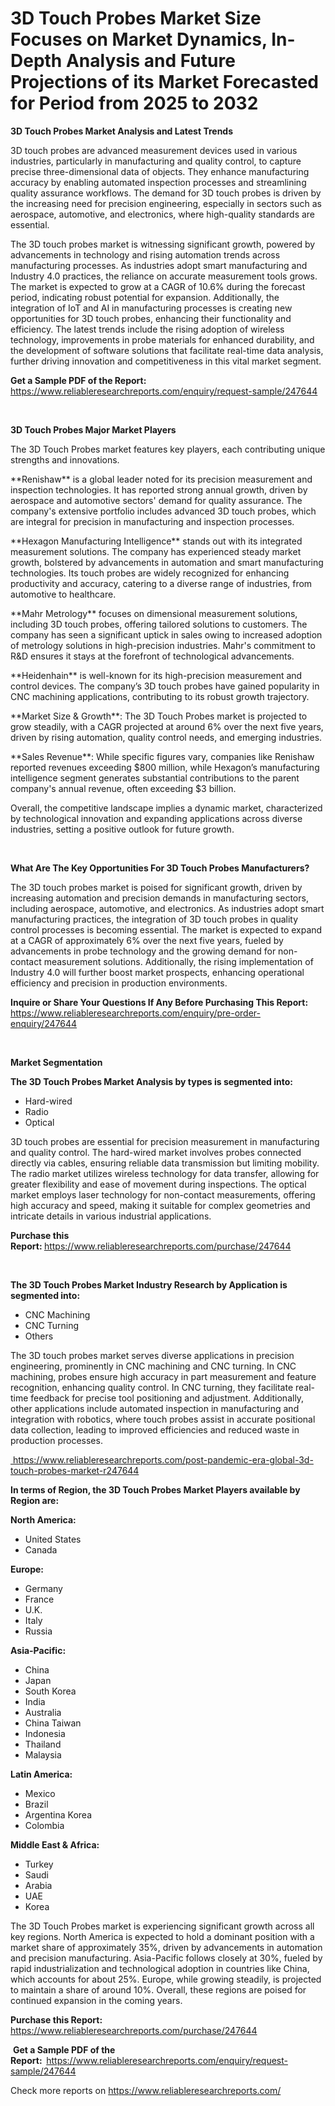<p><h1>3D Touch Probes Market Size Focuses on Market Dynamics, In-Depth Analysis and Future Projections of its Market Forecasted for Period from 2025 to 2032</h1></p><p><strong>3D Touch Probes Market Analysis and Latest Trends</strong></p>
<p><p>3D touch probes are advanced measurement devices used in various industries, particularly in manufacturing and quality control, to capture precise three-dimensional data of objects. They enhance manufacturing accuracy by enabling automated inspection processes and streamlining quality assurance workflows. The demand for 3D touch probes is driven by the increasing need for precision engineering, especially in sectors such as aerospace, automotive, and electronics, where high-quality standards are essential.</p><p>The 3D touch probes market is witnessing significant growth, powered by advancements in technology and rising automation trends across manufacturing processes. As industries adopt smart manufacturing and Industry 4.0 practices, the reliance on accurate measurement tools grows. The market is expected to grow at a CAGR of 10.6% during the forecast period, indicating robust potential for expansion. Additionally, the integration of IoT and AI in manufacturing processes is creating new opportunities for 3D touch probes, enhancing their functionality and efficiency. The latest trends include the rising adoption of wireless technology, improvements in probe materials for enhanced durability, and the development of software solutions that facilitate real-time data analysis, further driving innovation and competitiveness in this vital market segment.</p></p>
<p><strong>Get a Sample PDF of the Report:&nbsp;</strong> <a href="https://www.reliableresearchreports.com/enquiry/request-sample/247644?utm_campaign=2809&utm_medium=2&utm_source=Github&utm_content=ia&utm_term=30032025&utm_id=3d-touch-probes">https://www.reliableresearchreports.com/enquiry/request-sample/247644</a></p>
<p>&nbsp;</p>
<p><strong>3D Touch Probes Major Market Players</strong></p>
<p><p>The 3D Touch Probes market features key players, each contributing unique strengths and innovations. </p><p>**Renishaw** is a global leader noted for its precision measurement and inspection technologies. It has reported strong annual growth, driven by aerospace and automotive sectors' demand for quality assurance. The company's extensive portfolio includes advanced 3D touch probes, which are integral for precision in manufacturing and inspection processes.</p><p>**Hexagon Manufacturing Intelligence** stands out with its integrated measurement solutions. The company has experienced steady market growth, bolstered by advancements in automation and smart manufacturing technologies. Its touch probes are widely recognized for enhancing productivity and accuracy, catering to a diverse range of industries, from automotive to healthcare.</p><p>**Mahr Metrology** focuses on dimensional measurement solutions, including 3D touch probes, offering tailored solutions to customers. The company has seen a significant uptick in sales owing to increased adoption of metrology solutions in high-precision industries. Mahr's commitment to R&D ensures it stays at the forefront of technological advancements.</p><p>**Heidenhain** is well-known for its high-precision measurement and control devices. The company’s 3D touch probes have gained popularity in CNC machining applications, contributing to its robust growth trajectory. </p><p>**Market Size & Growth**: The 3D Touch Probes market is projected to grow steadily, with a CAGR projected at around 6% over the next five years, driven by rising automation, quality control needs, and emerging industries.</p><p>**Sales Revenue**: While specific figures vary, companies like Renishaw reported revenues exceeding $800 million, while Hexagon’s manufacturing intelligence segment generates substantial contributions to the parent company's annual revenue, often exceeding $3 billion.</p><p>Overall, the competitive landscape implies a dynamic market, characterized by technological innovation and expanding applications across diverse industries, setting a positive outlook for future growth.</p></p>
<p>&nbsp;</p>
<p><strong>What Are The Key Opportunities For 3D Touch Probes Manufacturers?</strong></p>
<p><p>The 3D touch probes market is poised for significant growth, driven by increasing automation and precision demands in manufacturing sectors, including aerospace, automotive, and electronics. As industries adopt smart manufacturing practices, the integration of 3D touch probes in quality control processes is becoming essential. The market is expected to expand at a CAGR of approximately 6% over the next five years, fueled by advancements in probe technology and the growing demand for non-contact measurement solutions. Additionally, the rising implementation of Industry 4.0 will further boost market prospects, enhancing operational efficiency and precision in production environments.</p></p>
<p><strong>Inquire or Share Your Questions If Any Before Purchasing This Report:</strong> <a href="https://www.reliableresearchreports.com/enquiry/pre-order-enquiry/247644?utm_campaign=2809&utm_medium=2&utm_source=Github&utm_content=ia&utm_term=30032025&utm_id=3d-touch-probes">https://www.reliableresearchreports.com/enquiry/pre-order-enquiry/247644</a></p>
<p>&nbsp;</p>
<p><strong>Market Segmentation</strong></p>
<p><strong>The 3D Touch Probes Market Analysis by types is segmented into:</strong></p>
<p><ul><li>Hard-wired</li><li>Radio</li><li>Optical</li></ul></p>
<p><p>3D touch probes are essential for precision measurement in manufacturing and quality control. The hard-wired market involves probes connected directly via cables, ensuring reliable data transmission but limiting mobility. The radio market utilizes wireless technology for data transfer, allowing for greater flexibility and ease of movement during inspections. The optical market employs laser technology for non-contact measurements, offering high accuracy and speed, making it suitable for complex geometries and intricate details in various industrial applications.</p></p>
<p><strong>Purchase this Report:&nbsp;</strong><a href="https://www.reliableresearchreports.com/purchase/247644?utm_campaign=2809&utm_medium=2&utm_source=Github&utm_content=ia&utm_term=30032025&utm_id=3d-touch-probes">https://www.reliableresearchreports.com/purchase/247644</a></p>
<p>&nbsp;</p>
<p><strong>The 3D Touch Probes Market Industry Research by Application is segmented into:</strong></p>
<p><ul><li>CNC Machining</li><li>CNC Turning</li><li>Others</li></ul></p>
<p><p>The 3D touch probes market serves diverse applications in precision engineering, prominently in CNC machining and CNC turning. In CNC machining, probes ensure high accuracy in part measurement and feature recognition, enhancing quality control. In CNC turning, they facilitate real-time feedback for precise tool positioning and adjustment. Additionally, other applications include automated inspection in manufacturing and integration with robotics, where touch probes assist in accurate positional data collection, leading to improved efficiencies and reduced waste in production processes.</p></p>
<p><a href="https://www.reliableresearchreports.com/post-pandemic-era-global-3d-touch-probes-market-r247644?utm_campaign=2809&utm_medium=2&utm_source=Github&utm_content=ia&utm_term=30032025&utm_id=3d-touch-probes">&nbsp;https://www.reliableresearchreports.com/post-pandemic-era-global-3d-touch-probes-market-r247644</a></p>
<p><strong>In terms of Region, the 3D Touch Probes Market Players available by Region are:</strong></p>
<p>
    <p> <strong> North America: </strong>
        <ul>
            <li>United States</li>
            <li>Canada</li>
        </ul>
        </p> 
    <p> <strong> Europe: </strong>
        <ul>
            <li>Germany</li>
            <li>France</li>
            <li>U.K.</li>
            <li>Italy</li>
            <li>Russia</li>
        </ul>
        </p> 
    <p> <strong> Asia-Pacific: </strong>
        <ul>
            <li>China</li>
            <li>Japan</li>
            <li>South Korea</li>
            <li>India</li>
            <li>Australia</li>
            <li>China Taiwan</li>
            <li>Indonesia</li>
            <li>Thailand</li>
            <li>Malaysia</li>
        </ul>
        </p> 
    <p> <strong> Latin America: </strong>
        <ul>
            <li>Mexico</li>
            <li>Brazil</li>
            <li>Argentina Korea</li>
            <li>Colombia</li>
        </ul>
        </p> 
    <p> <strong> Middle East & Africa: </strong>
        <ul>
            <li>Turkey</li>
            <li>Saudi</li>
            <li>Arabia</li>
            <li>UAE</li>
            <li>Korea</li>
        </ul>
    </p>
    </p>
<p><p>The 3D Touch Probes market is experiencing significant growth across all key regions. North America is expected to hold a dominant position with a market share of approximately 35%, driven by advancements in automation and precision manufacturing. Asia-Pacific follows closely at 30%, fueled by rapid industrialization and technological adoption in countries like China, which accounts for about 25%. Europe, while growing steadily, is projected to maintain a share of around 10%. Overall, these regions are poised for continued expansion in the coming years.</p></p>
<p><strong>Purchase this Report: </strong><a href="https://www.reliableresearchreports.com/purchase/247644?utm_campaign=2809&utm_medium=2&utm_source=Github&utm_content=ia&utm_term=30032025&utm_id=3d-touch-probes">https://www.reliableresearchreports.com/purchase/247644</a></p>
<p>&nbsp;<strong>Get a Sample PDF of the Report:&nbsp;&nbsp;</strong><a href="https://www.reliableresearchreports.com/enquiry/request-sample/247644?utm_campaign=2809&utm_medium=2&utm_source=Github&utm_content=ia&utm_term=30032025&utm_id=3d-touch-probes">https://www.reliableresearchreports.com/enquiry/request-sample/247644</a></p>
<p><strong></strong></p>
<p>Check more reports on <a href="https://www.reliableresearchreports.com/?utm_campaign=2809&utm_medium=2&utm_source=Github&utm_content=ia&utm_term=30032025&utm_id=3d-touch-probes">https://www.reliableresearchreports.com/</a></p>